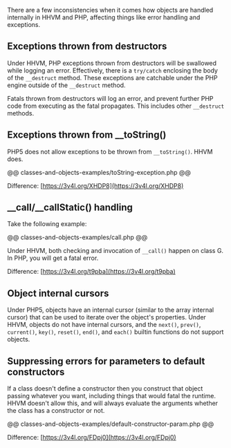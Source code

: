 There are a few inconsistencies when it comes how objects are handled internally in HHVM and PHP, affecting things like error handling and exceptions.

## Exceptions thrown from destructors

Under HHVM, PHP exceptions thrown from destructors will be swallowed while logging an error. Effectively, there is a `try/catch` enclosing the body of the `__destruct` method. These exceptions are catchable under the PHP engine outside of the `__destruct` method.

Fatals thrown from destructors will log an error, and prevent further PHP code from executing as the fatal propagates. This includes other `__destruct` methods.

## Exceptions thrown from __toString()

PHP5 does not allow exceptions to be thrown from `__toString()`. HHVM does.

@@ classes-and-objects-examples/toString-exception.php @@

Difference: [https://3v4l.org/XHDP8](https://3v4l.org/XHDP8)

## __call/__callStatic() handling

Take the following example:

@@ classes-and-objects-examples/call.php @@

Under HHVM, both checking and invocation of `__call()` happen on class G. In PHP, you will get a fatal error. 

Difference: [https://3v4l.org/t9pba](https://3v4l.org/t9pba)

## Object internal cursors

Under PHP5, objects have an internal cursor (similar to the array internal cursor) that can be used to iterate over the object's properties. Under HHVM, objects do not have internal cursors, and the `next()`, `prev()`, `current()`, `key()`, `reset()`, `end()`, and `each()` builtin functions do not support objects.

## Suppressing errors for parameters to default constructors

If a class doesn't define a constructor then you construct that object passing whatever you want, including things that would fatal the runtime. HHVM doesn't allow this, and will always evaluate the arguments whether the class has a constructor or not.

@@ classes-and-objects-examples/default-constructor-param.php @@

Difference: [https://3v4l.org/FDpj0](https://3v4l.org/FDpj0)
